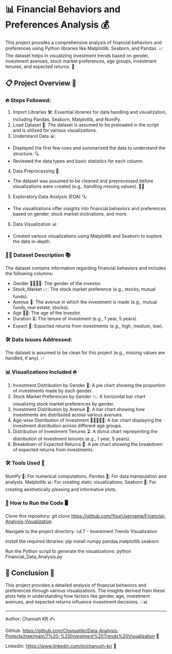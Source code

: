 # 📊 Financial Behaviors and Preferences Analysis 💰

This project provides a comprehensive analysis of financial behaviors and preferences using Python libraries like Matplotlib, Seaborn, and Pandas. 📈 The dataset helps in visualizing investment trends based on gender, investment avenues, stock market preferences, age groups, investment tenures, and expected returns. 🎯

## 📋 Project Overview 🧐

### 🔥 Steps Followed:
1. Import Libraries 🛠️: Essential libraries for data handling and visualization, including Pandas, Seaborn, Matplotlib, and NumPy.
2. Load Dataset 📂: The dataset is assumed to be preloaded in the script and is utilized for various visualizations.
3. Understand Data 📊:
- Displayed the first few rows and summarized the data to understand the structure. 🔍
- Reviewed the data types and basic statistics for each column.
4. Data Preprocessing 🧹:
- The dataset was assumed to be cleaned and preprocessed before visualizations were created (e.g., handling missing values). 🧑‍💻
5. Exploratory Data Analysis (EDA) 🔍:
- The visualizations offer insights into financial behaviors and preferences based on gender, stock market inclinations, and more.
6. Data Visualization 📊:
- Created various visualizations using Matplotlib and Seaborn to explore the data in-depth.

### 🧑‍💼 Dataset Description 📚
The dataset contains information regarding financial behaviors and includes the following columns:

- Gender 👩‍🦰👨‍🦱: The gender of the investor.
- Stock_Market 📈: The stock market preference (e.g., stocks, mutual funds).
- Avenue 🏦: The avenue in which the investment is made (e.g., mutual funds, real estate, stocks).
- Age 🧓👶: The age of the investor.
- Duration ⏳: The tenure of investment (e.g., 1 year, 5 years).
- Expect 💭: Expected returns from investments (e.g., high, medium, low).

### 🛠️ Data Issues Addressed:
The dataset is assumed to be clean for this project (e.g., missing values are handled, if any). ✅

### 📊 Visualizations Included 🔥
1. Investment Distribution by Gender 🍰: A pie chart showing the proportion of investments made by each gender.
2. Stock Market Preferences by Gender 📉: A horizontal bar chart visualizing stock market preferences by gender.
3. Investment Distribution by Avenue 🏢: A bar chart showing how investments are distributed across various avenues.
4. Age-wise Distribution of Investment 👵👩‍🦳👨‍🦳: A bar chart displaying the investment distribution across different age groups.
5. Distribution of Investment Tenures ⏳: A donut chart representing the distribution of investment tenures (e.g., 1 year, 5 years).
6. Breakdown of Expected Returns 💸: A pie chart showing the breakdown of expected returns from investments.

### 🛠️ Tools Used 🔧
NumPy 🔢: For numerical computations.
Pandas 🐼: For data manipulation and analysis.
Matplotlib 📊: For creating static visualizations.
Seaborn 🦢: For creating aesthetically pleasing and informative plots.

### 🚀 How to Run the Code 🖥️
Clone this repository:
git clone https://github.com/YourUsername/Financial-Analysis-Visualization

Navigate to the project directory:
cd 7 - Investment Trends Visualization

Install the required libraries:
pip install numpy pandas matplotlib seaborn

Run the Python script to generate the visualizations:
python Financial_Data_Analysis.py

## 🔑 Conclusion 🎯
This project provides a detailed analysis of financial behaviors and preferences through various visualizations. The insights derived from these plots help in understanding how factors like gender, age, investment avenues, and expected returns influence investment decisions. 💡📊


---
Author: Chanush KR ✍️

GitHub: https://github.com/Chanushkr/Data-Analysis-Projects/tree/main/7%20-%20Investment%20Trends%20Visualization 🔗

LinkedIn: https://www.linkedin.com/in/chanush-kr/ 🔗
